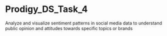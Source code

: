 # Prodigy_DS_Task_4
Analyze and visualize sentiment patterns in social media data to understand public opinion and attitudes towards specific topics or brands
